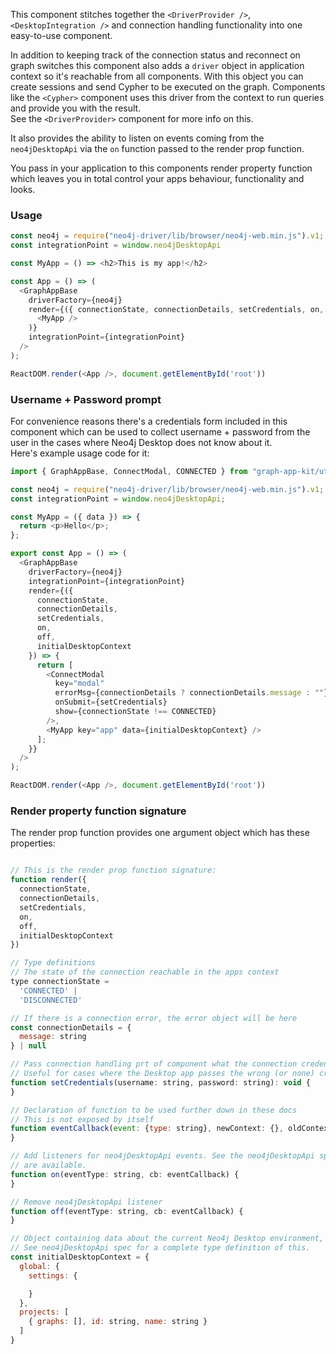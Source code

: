 This component stitches together the `<DriverProvider />`, `<DesktopIntegration />` and connection handling functionality into one easy-to-use component.

In addition to keeping track of the connection status and reconnect on graph switches this component also adds a `driver` object in application context so it's reachable from all components.
With this object you can create sessions and send Cypher to be executed on the graph. 
Components like the `<Cypher>` component uses this driver from the context to run queries and provide you with the result.  
See the `<DriverProvider>` component for more info on this.

It also provides the ability to listen on events coming from the `neo4jDesktopApi` via the `on` function passed to the render prop function.

You pass in your application to this components render property function which leaves you in total control your apps behaviour, functionality and looks.  

### Usage

```javascript static
const neo4j = require("neo4j-driver/lib/browser/neo4j-web.min.js").v1;
const integrationPoint = window.neo4jDesktopApi

const MyApp = () => <h2>This is my app!</h2>

const App = () => (
  <GraphAppBase
    driverFactory={neo4j}
    render={({ connectionState, connectionDetails, setCredentials, on, off, initialDesktopContext }) => (
      <MyApp />
    )}
    integrationPoint={integrationPoint}
  />
);

ReactDOM.render(<App />, document.getElementById('root'))
```

### Username + Password prompt
For convenience reasons there's a credentials form included in this component which can be used to collect username + password from the user in the cases where Neo4j Desktop does not know about it.  
Here's example usage code for it:

```javascript static
import { GraphAppBase, ConnectModal, CONNECTED } from "graph-app-kit/utils/GraphAppBase"

const neo4j = require("neo4j-driver/lib/browser/neo4j-web.min.js").v1;
const integrationPoint = window.neo4jDesktopApi;

const MyApp = ({ data }) => {
  return <p>Hello</p>;
};

export const App = () => (
  <GraphAppBase
    driverFactory={neo4j}
    integrationPoint={integrationPoint}
    render={({
      connectionState,
      connectionDetails,
      setCredentials,
      on,
      off,
      initialDesktopContext
    }) => {
      return [
        <ConnectModal
          key="modal"
          errorMsg={connectionDetails ? connectionDetails.message : ""}
          onSubmit={setCredentials}
          show={connectionState !== CONNECTED}
        />,
        <MyApp key="app" data={initialDesktopContext} />
      ];
    }}
  />
);

ReactDOM.render(<App />, document.getElementById('root'))
```

### Render property function signature
The render prop function provides one argument object which has these properties:

```javascript static

// This is the render prop function signature:
function render({
  connectionState, 
  connectionDetails,
  setCredentials,
  on,
  off,
  initialDesktopContext
})

// Type definitions
// The state of the connection reachable in the apps context
type connectionState = 
  'CONNECTED' |
  'DISCONNECTED'

// If there is a connection error, the error object will be here
const connectionDetails = {
  message: string
} | null

// Pass connection handling prt of component what the connection credentials are.
// Useful for cases where the Desktop app passes the wrong (or none) credentials the graph apps.
function setCredentials(username: string, password: string): void {
}

// Declaration of function to be used further down in these docs
// This is not exposed by itself
function eventCallback(event: {type: string}, newContext: {}, oldContext): void {
}

// Add listeners for neo4jDesktopApi events. See the neo4jDesktopApi spec for events that
// are available.
function on(eventType: string, cb: eventCallback) {
}

// Remove neo4jDesktopApi listener
function off(eventType: string, cb: eventCallback) {
}

// Object containing data about the current Neo4j Desktop environment, including all projects etc.
// See neo4jDesktopApi spec for a complete type definition of this.
const initialDesktopContext = {
  global: {
    settings: {

    }
  },
  projects: [
    { graphs: [], id: string, name: string }
  ]
}

```
